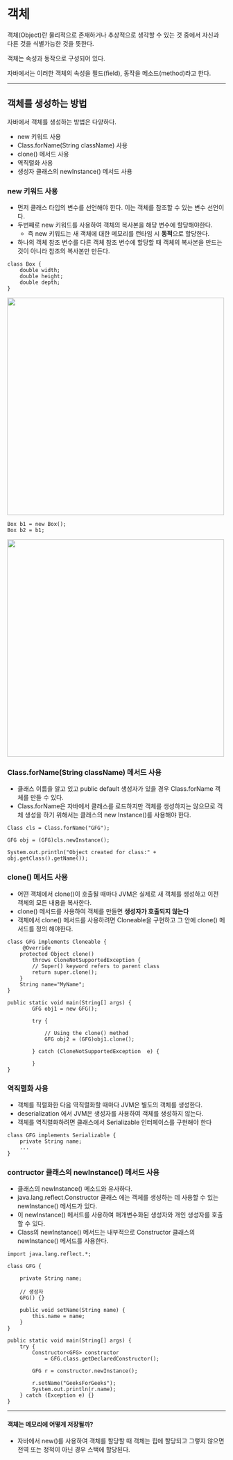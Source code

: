 # 객체

객체(Object)란 물리적으로 존재하거나 추상적으로 생각할 수 있는 것 중에서 자신과 다른 것을 식별가능한 것을 뜻한다.

객체는 속성과 동작으로 구성되어 있다.

자바에서는 이러한 객체의 속성을 필드(field), 동작을 메소드(method)라고 한다.

---

## 객체를 생성하는 방법

자바에서 객체를 생성하는 방법은 다양하다.

- new 키워드 사용
- Class.forName(String className) 사용
- clone() 메서드 사용
- 역직렬화 사용
- 생성자 클래스의 newInstance() 메서드 사용

### new 키워드 사용

- 먼저 클래스 타입의 변수를 선언해야 한다. 이는 객체를 참조할 수 있는 변수 선언이다.
- 두번째로 new 키워드를 사용하여 객체의 복사본을 해당 변수에 할당해야한다.
  - 즉 new 키워드는 새 객체에 대한 메모리를 런타임 시 **동적**으로 할당한다.
- 하나의 객체 참조 변수를 다른 객체 참조 변수에 할당할 때 객체의 복사본을 만드는 것이 아니라 참조의 복사본만 만든다.

``` 
class Box {
    double width;
    double height;
    double depth;
}
```

<img src = "https://media.geeksforgeeks.org/wp-content/uploads/declarationinstantiationinitialization-1.jpeg" width=500>

```
Box b1 = new Box();
Box b2 = b1;
```

<img src = "https://media.geeksforgeeks.org/wp-content/uploads/newoperator.jpeg" width=500>

### Class.forName(String className) 메서드 사용

- 클래스 이름을 알고 있고 public default 생성자가 있을 경우 Class.forName 객체를 만들 수 있다.
- Class.forName은 자바에서 클래스를 로드하지만 객체를 생성하지는 않으므로 객체 생성을 하기 위해서는 클래스의 new Instance()를 사용해야 한다.

```
Class cls = Class.forName("GFG");
 
GFG obj = (GFG)cls.newInstance();

System.out.println("Object created for class:" + obj.getClass().getName());

```

### clone() 메서드 사용

- 어떤 객체에서 clone()이 호출될 때마다 JVM은 실제로 새 객체를 생성하고 이전 객체의 모든 내용을 복사한다.
- clone() 메서드를 사용하여 객체를 만들면 **생성자가 호출되지 않는다**
- 객체에서 clone() 메서드를 사용하려면 Cloneable을 구현하고 그 안에 clone() 메서드를 정의 해야한다.

```
class GFG implements Cloneable {
     @Override
    protected Object clone()
        throws CloneNotSupportedException {
        // Super() keyword refers to parent class
        return super.clone();
    }
    String name="MyName";
}

public static void main(String[] args) {
        GFG obj1 = new GFG();
 
        try {
 
            // Using the clone() method
            GFG obj2 = (GFG)obj1.clone();

        } catch (CloneNotSupportedException  e) {

        }
}

```

### 역직렬화 사용

- 객체를 직렬화한 다음 역직렬화할 때마다 JVM은 별도의 객체를 생성한다.
-  deserialization 에서 JVM은 생성자를 사용하여 객체를 생성하지 않는다.
-  객체를 역직렬화하려면 클래스에서 Serializable 인터페이스를 구현해야 한다

```
class GFG implements Serializable {
    private String name;
    ...
}

```

### contructor 클래스의 newInstance() 메서드 사용

- 클래스의 newInstance() 메소드와 유사하다.
- java.lang.reflect.Constructor 클래스 에는 객체를 생성하는 데 사용할 수 있는 newInstance() 메서드가 있다.
- 이 newInstance() 메서드를 사용하여 매개변수화된 생성자와 개인 생성자를 호출할 수 있다.
- Class의 newInstance() 메서드는 내부적으로 Constructor 클래스의 newInstance() 메서드를 사용한다.

```
import java.lang.reflect.*;

class GFG {

    private String name;
 
    // 생성자
    GFG() {}
 
    public void setName(String name) {
        this.name = name;
    }
}

public static void main(String[] args) {
    try {
        Constructor<GFG> constructor
            = GFG.class.getDeclaredConstructor();
 
        GFG r = constructor.newInstance();
 
        r.setName("GeeksForGeeks");
        System.out.println(r.name);
    } catch (Exception e) {}
}
```

---

#### 객체는 메모리에 어떻게 저장될까?

- 자바에서 new()를 사용하여 객체를 할당할 때 객체는 힙에 할당되고 그렇지 않으면 전역 또는 정적이 아닌 경우 스택에 할당된다.
